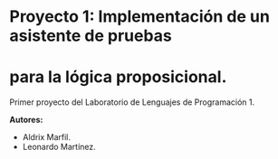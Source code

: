 # Proyecto 1: Implementación de un asistente de pruebas
# para la lógica proposicional.

Primer proyecto del Laboratorio de Lenguajes de Programación 1.

**Autores:**
* Aldrix Marfil.
* Leonardo Martínez.
